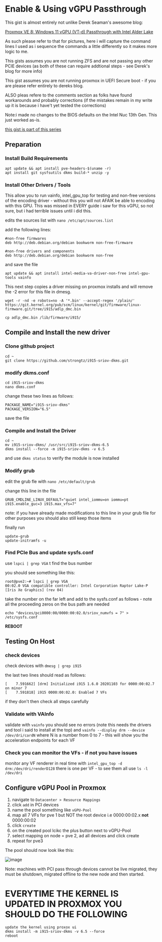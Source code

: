 # Enable & Using vGPU Passthrough
This gist is almost entirely not unlike Derek Seaman's awesome blog:

[Proxmox VE 8: Windows 11 vGPU (VT-d) Passthrough with Intel Alder Lake](https://www.derekseaman.com/2023/06/proxmox-ve-8-windows-11-vgpu-vt-d-passthrough-with-intel-alder-lake.html)

As such please refer to that for pictures, here i will capture the command lines I used as i sequence the commands a little differently so it makes more logic to me. 

This gists assumes you are not running ZFS and are not passing any other PCIE devices (as both of these can require addtional steps - see Derek's blog for more info)

This gist assumes you are not running proxmox in UEFI Secure boot - if you are please refer entirely to dereks blog.

ALSO pleas refere to the comments section as folks have found workarounds and probably corrections (if the mistakes remain in my write up it is because i have't yet tested the corrections) 

Note:i made no changes to the BIOS  defaults on the Intel Nuc 13th Gen.  This just worked as-is. 

[this gist is part of this series](/76e94832927a89d977ea989da157e9dc)

## Preparation

### Install Build Requirements ###

```
apt update && apt install pve-headers-$(uname -r)
apt install git sysfsutils dkms build-* unzip -y
```
### Install Other Drivers / Tools
This allow you to run vainfo, intel_gpu_top  for testing and non-free versions of the encoding driver - without this you will not AFAIK be able to encoding with this GPU.  This was missed in EVERY guide i saw for this vGPU, so not sure, but i had terrible issues until i did this.

edits the sources list with `nano /etc/apt/sources.list`

add the following lines:
```
#non-free firmwares
deb http://deb.debian.org/debian bookworm non-free-firmware

#non-free drivers and components
deb http://deb.debian.org/debian bookworm non-free
```
and save the file

```
apt update && apt install intel-media-va-driver-non-free intel-gpu-tools vainfo
```

This next step copies a driver missing on proxmox installs and will remove the -2 error for this file in dmesg.
```
wget -r -nd -e robots=no -A '*.bin' --accept-regex '/plain/' https://git.kernel.org/pub/scm/linux/kernel/git/firmware/linux-firmware.git/tree/i915/adlp_dmc.bin

cp adlp_dmc.bin /lib/firmware/i915/
```

## Compile and Install the new driver

### Clone github project ###
```
cd ~
git clone https://github.com/strongtz/i915-sriov-dkms.git

```
### modify dkms.conf ###
```
cd i915-sriov-dkms
nano dkms.conf
```
change these two lines as follows:
```
PACKAGE_NAME="i915-sriov-dkms"
PACKAGE_VERSION="6.5"
```
save the file

### Compile and Install the Driver
```
cd ~
mv i915-sriov-dkms/ /usr/src/i915-sriov-dkms-6.5
dkms install --force -m i915-sriov-dkms -v 6.5
```
and use `dkms status` to verify the module is now installed

### Modify grub ###
edit the grub fle with `nano /etc/default/grub`

change this line in the file
```
GRUB_CMDLINE_LINUX_DEFAULT="quiet intel_iommu=on iommu=pt i915.enable_guc=3 i915.max_vfs=7"
```
note: if you have already made modifications to this line in your grub file for other purposes you should also still keep those items

finally run

```
update-grub
update-initramfs -u

```

### Find PCIe Bus and update sysfs.conf ###

use `lspci | grep VGA` t find the bus number

you should see something like this:
```
root@pve2:~# lspci | grep VGA
00:02.0 VGA compatible controller: Intel Corporation Raptor Lake-P [Iris Xe Graphics] (rev 04)
```
take the number on the far left and add to the sysfs.conf as follows - note all the proceeding zeros on the bus path are needed
```
echo "devices/pci0000:00/0000:00:02.0/sriov_numvfs = 7" > /etc/sysfs.conf
```
**REBOOT**

## Testing On Host

### check devices ###

check devices with `dmesg | grep i915`

the last two lines should read as follows:
```
[    7.591662] [drm] Initialized i915 1.6.0 20201103 for 0000:00:02.7 on minor 7
[    7.591818] i915 0000:00:02.0: Enabled 7 VFs
```
if they don't then check all steps carefully

### Validate with VAInfo
validate with `vainfo` you should see no errors (note this needs the drivers and tool i said to install at the top)
and `vainfo --display drm --device /dev/dri/cardN` where N is a number from 0 to 7 - this will show you the acceleration endpoints for each VF

### Check you can monitor the VFs - if not you have issues
monitor any VF renderer in real time with `intel_gpu_top -d drm:/dev/dri/renderD128` there is one per VF - to see them all use `ls -l /dev/dri`

## Configure vGPU Pool in Proxmox

1. navigate to `Datacenter > Resource Mappings`
2. click `add` in PCI devices
3. name the pool something like `vGPU-Pool`
4. map all 7 VFs for pve 1 but NOT the root device i.e 0000:00:02.x **not** 0000:00:02
5. click `create`
6. on the created pool lcikc the plus button next to vGPU-Pool
7. select mapping on node = pve 2, ad all devices and click create
8.  repeat for pve3

The pool should now look like this:

![image](https://user-images.githubusercontent.com/11369180/263501200-281d3125-fd54-401c-bf18-22f5df721b3f.png)


Note: machines with PCI pass through devices cannot be live migrated, they must be shutdown, migrated offline to the new node and then started.

# EVERYTIME THE KERNEL IS UPDATED IN PROXMOX YOU SHOULD DO THE FOLLOWING
```
update the kernel using proxox ui
dkms install -m i915-sriov-dkms -v 6.5 --force
reboot
```
